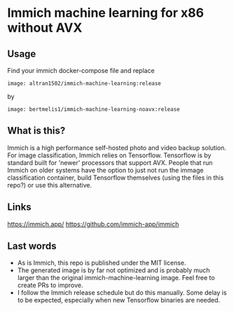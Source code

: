 # Immich machine learning for x86 without AVX

## Usage

Find your immich docker-compose file and replace

`image: altran1502/immich-machine-learning:release`

by

`image: bertmelis1/immich-machine-learning-noavx:release`

## What is this?

Immich is a high performance self-hosted photo and video backup solution.
For image classification, Immich relies on Tensorflow. Tensorflow is by standard built for 'newer' processors that support AVX. People that run Immich on older systems have the option to just not run the immage classification container, build Tensorflow themselves (using the files in this repo?) or use this alternative.

## Links

https://immich.app/
https://github.com/immich-app/immich

## Last words

- As is Immich, this repo is published under the MIT license.
- The generated image is by far not optimized and is probably much larger than the original immich-machine-learning image. Feel free to create PRs to improve.
- I follow the Immich release schedule but do this manually. Some delay is to be expected, especially when new Tensorflow binaries are needed.
